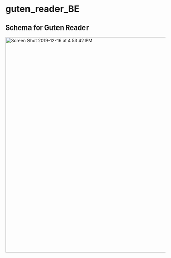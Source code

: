 # guten_reader_BE

## Schema for Guten Reader
<img width="678" alt="Screen Shot 2019-12-16 at 4 53 42 PM" src="https://user-images.githubusercontent.com/16658577/70953004-35665880-2025-11ea-90ac-8a987c86cc5d.png">

